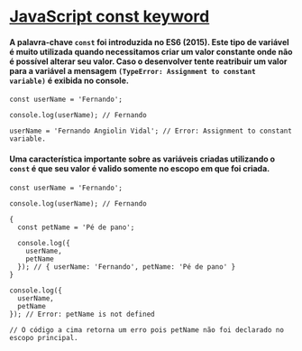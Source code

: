 # [JavaScript const keyword](https://www.w3schools.com/js/js_const.asp)

#### A palavra-chave `const` foi introduzida no ES6 (2015). Este tipo de variável é muito utilizada quando necessitamos criar um valor constante onde não é possível alterar seu valor. Caso o desenvolver tente reatribuir um valor para a variável a mensagem `(TypeError: Assignment to constant variable)` é exibida no console.

```
const userName = 'Fernando';

console.log(userName); // Fernando

userName = 'Fernando Angiolin Vidal'; // Error: Assignment to constant variable.
```

#### Uma característica importante sobre as variáveis criadas utilizando o `const` é que seu valor é valido somente no escopo em que foi criada.


```
const userName = 'Fernando';

console.log(userName); // Fernando

{
  const petName = 'Pé de pano';

  console.log({
    userName,
    petName
  }); // { userName: 'Fernando', petName: 'Pé de pano' }
}

console.log({
  userName,
  petName
}); // Error: petName is not defined

// O código a cima retorna um erro pois petName não foi declarado no escopo principal.
```

